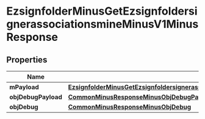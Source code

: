 
# EzsignfolderMinusGetEzsignfoldersignerassociationsmineMinusV1MinusResponse

## Properties
Name | Type | Description | Notes
------------ | ------------- | ------------- | -------------
**mPayload** | [**EzsignfolderMinusGetEzsignfoldersignerassociationsmineMinusV1MinusResponseMinusMPayload**](EzsignfolderMinusGetEzsignfoldersignerassociationsmineMinusV1MinusResponseMinusMPayload.md) |  | 
**objDebugPayload** | [**CommonMinusResponseMinusObjDebugPayload**](CommonMinusResponseMinusObjDebugPayload.md) |  |  [optional]
**objDebug** | [**CommonMinusResponseMinusObjDebug**](CommonMinusResponseMinusObjDebug.md) |  |  [optional]



